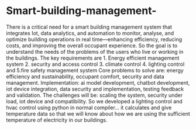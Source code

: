 # Smart-building-management-
There is a critical need for a smart building management system that integrates Iot, data analytics, and automation to monitor, analyse, and optimize building operations in real time—enhancing efficiency, reducing costs, and improving the overall occupant experience.
So the goal is to understand the needs of the problems of the users who live or working in the buildings.
The key requirements are 1.	Energy efficient management system 2. security and access control 3. climate control 4. lighting control and 5.fire safety management system
Core problems to solve are: energy efficiency and sustainability, occupant comfort, security and data management.
Implementation: ai model development, chatbot development, iot device integration, data security and implementation, testing feedback and validation.
The challenges will be: scaling the system, security under load, iot device and compatibility.
So we developed a lighting control and hvac control using python in normal compiler... it calculates and give temperature data so that we will know about how we are using the sufficient temperature of electricity in our buildings.
